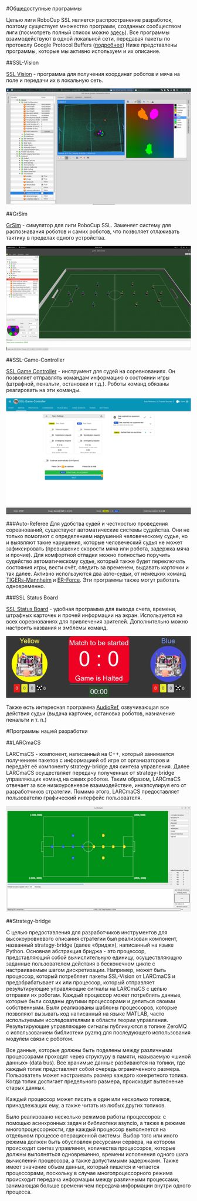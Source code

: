 #Общедоступные программы

Целью лиги RoboCup SSL является распространение разработок, поэтому существует множество программ, созданных сообществом лиги (посмотреть полный список можно [здесь](https://ssl.robocup.org/league-software/)). Все программы взаимодействуют в одной локальной сети, передавая пакеты по протоколу Google Protocol Buffers ([подробнее](https://ssl.robocup.org/league-software/#:~:text=Simulation%20Protocol.-,Standard%20Network%20Parameters,-Protocol)) Ниже представлены программы, которые мы активно используем и их описание.

##SSL-Vision

[SSL Vision](https://github.com/RoboCup-SSL/ssl-vision) - программа для получения координат роботов и мяча на поле и передачи их в локальную сеть. 

![SSL-Vision interface](./img/sslvision.png)

##GrSim

[GrSim](https://github.com/RoboCup-SSL/grSim) - симулятор для лиги RoboCup SSL. Заменяет систему для распознавания роботов и самих роботов, что позволяет отлаживать тактику в пределах одного устройства.

![GrSim interface](./img/grsim.jpg)

##SSL-Game-Controller

[SSL Game Controller](https://github.com/RoboCup-SSL/ssl-game-controller) - инструмент для судей на соревнованиях. Он позволяет отправлять командам информацию о состоянии игры (штрафной, пенальти, остановки и т.д.). Роботы команд обязаны реагировать на эти команды.

![SSL-Game-Controller](./img/gamecontroller.png)

###Auto-Referee
Для удобства судей и честностью проведения соревнований, существуют автоматические системы судейства. Они не только помогают с определением нарушений человеческому судье, но и выявляют такие нарушения, которые человеческий судья не может зафиксировать (превышение скорости мяча или робота, задержка мяча и прочие). Для комфортной отладки можно полностью поручить судейство автоматическому судье, который также будет переключать состояния игры, вести счёт, следить за временем, выдавать карточки и так далее. 
Активно используются два авто-судьи, от немецких команд [TIGERs-Mannheim](https://github.com/TIGERs-Mannheim/AutoReferee) и [ER-Force](https://github.com/robotics-erlangen/autoref). Эти программы также могут работать одновременно.

###SSL Status Board

[SSL Status Board](https://github.com/RoboCup-SSL/ssl-status-board-client) - удобная программа для вывода счета, времени, штрафных карточек и прочей информации на экран. Используется на всех соревнованиях для привлечения зрителей. Дополнительно можно настроить названия и эмблемы команд.

![SSL-Status-Board interface](./img/statusboard.png)

Также есть интересная программа [AudioRef](https://gitlab.tigers-mannheim.de/open-source/audioref), озвучивающая все действия судьи (выдача карточек, остановка роботов, назначение пенальти и т. п.)

#Программы нашей разработки

##LARCmaCS

LARCmaCS - компонент, написанный на С++, который занимается получением пакетов с информацией об игре от организаторов и передаёт её компоненту strategy-bridge для синтеза управления. Далее LARCmaCS осуществляет передачу полученных от strategy-bridge управляющих команд на самих роботов. Таким образом, LARCmaCS отвечает за все низкоуровневое взаимодействие, инкапсулируя его от разработчиков стратегии. Помимо этого, LARCmaCS предоставляет пользователю графический интерфейс пользователя.

![LARCmaCS interface](./img/larcmacs.png)

##Strategy-bridge

С целью предоставления для разработчиков инструментов для высокоуровневого описания стратегии был реализован компонент, названный strategy-bridge (далее «бридж»), написанный на языке Python. Основная абстракция бриджа - это процессор, представляющий собой вычислительную единицу, осуществляющую заданные пользователем действия в бесконечном цикле с настраиваемым шагом дискретизации. Например, может быть процессор, который потребляет пакеты SSL-Vision от LARCmaCS и предобрабатывает их или процессор, который отправляет результирующие управляющие сигналы на LARCmaCS с целью отправки их роботам. Каждый процессор может потреблять данные, которые были созданы другими процессорами и делиться своими собственными. Были реализованы шаблоны процессоров, которые позволяют вызывать код написанный на языке MATLAB, часто используемым исследователями в области теории управления. Результирующие управляющие сигналы публикуются в топике ZeroMQ с использованием библиотеки pyzmq для последующего использования модулем связи с роботом. 

Все данные, которые должны быть поделены между различными процессорами проходят через структуру в памяти, называемую «шиной данных» (data bus). Все хранимые данные разбиваются на топики, где каждый топик представляет собой очередь ограниченного размера. Пользователь может настраивать размер каждого конкретного топика. Когда топик достигает предельного размера, происходит вытеснение старых данных.

Каждый процессор может писать в один или несколько топиков, принадлежащих ему, а также читать из любых других топиков.

Было реализовано несколько режимов работы процессоров: с помощью асинхронных задач и библиотеки asyncio, а также в режиме многопроцессорности, где каждый процессор выполняется на отдельном процессе операционной системы. Выбор того или иного режима должен быть обусловлен ресурсами сервера, на котором происходит синтез управления, количества процессоров, которые должны выполняться одновременно, времени исполнения одного шага вычислений процессора, а также допустимыми задержками. Также имеет значение объем данных, который пишется и читается процессорами, поскольку в случае многопроцессорного режима происходит передача информации между различными процессами, занимающая больше времени чем передача информации внутри одного процесса.